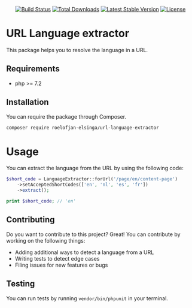 <p align="center">
<a href="https://travis-ci.com/roelofjan-elsinga/url-language-extractor"><img src="https://travis-ci.com/roelofjan-elsinga/url-language-extractor.svg" alt="Build Status"></a>
<a href="https://packagist.org/packages/roelofjan-elsinga/url-language-extractor"><img src="https://poser.pugx.org/roelofjan-elsinga/url-language-extractor/downloads" alt="Total Downloads"></a>
<a href="https://packagist.org/packages/roelofjan-elsinga/url-language-extractor"><img src="https://poser.pugx.org/roelofjan-elsinga/url-language-extractor/v/stable" alt="Latest Stable Version"></a>
<a href="https://packagist.org/packages/roelofjan-elsinga/url-language-extractor"><img src="https://poser.pugx.org/roelofjan-elsinga/url-language-extractor/license" alt="License"></a>
</p>

# URL Language extractor

This package helps you to resolve the language in a URL.

## Requirements
- php >= 7.2

## Installation
You can require the package through Composer.

```bash
composer require roelofjan-elsinga/url-language-extractor
```

# Usage

You can extract the language from the URL by using the following code:

```php
$short_code = LanguageExtractor::forUrl('/page/en/content-page')
    ->setAcceptedShortCodes(['en', 'nl', 'es', 'fr'])
    ->extract();

print $short_code; // 'en'
```

## Contributing
Do you want to contribute to this project? Great! You can contribute by working on the following things:
- Adding additional ways to detect a language from a URL
- Writing tests to detect edge cases
- Filing issues for new features or bugs

## Testing
You can run tests by running ``vendor/bin/phpunit`` in your terminal.
